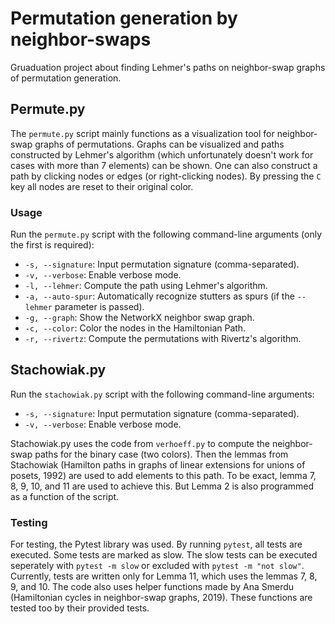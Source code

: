 # Permutation generation by neighbor-swaps
Gruaduation project about finding Lehmer's paths on neighbor-swap graphs of permutation generation.

## Permute.py
The `permute.py` script mainly functions as a visualization tool for neighbor-swap graphs of permutations.
Graphs can be visualized and paths constructed by Lehmer's algorithm (which unfortunately doesn't work for cases with more than 7 elements) can be shown.
One can also construct a path by clicking nodes or edges (or right-clicking nodes). By pressing the `C` key all nodes are reset to their original color.

### Usage
Run the `permute.py` script with the following command-line arguments (only the first is required):

- `-s, --signature`: Input permutation signature (comma-separated).
- `-v, --verbose`: Enable verbose mode.
- `-l, --lehmer`: Compute the path using Lehmer's algorithm.
- `-a, --auto-spur`: Automatically recognize stutters as spurs (if the `--lehmer` parameter is passed).
- `-g, --graph`: Show the NetworkX neighbor swap graph.
- `-c, --color`: Color the nodes in the Hamiltonian Path.
- `-r, --rivertz`: Compute the permutations with Rivertz's algorithm.

## Stachowiak.py
Run the `stachowiak.py` script with the following command-line arguments:

- `-s, --signature`: Input permutation signature (comma-separated).
- `-v, --verbose`: Enable verbose mode.

Stachowiak.py uses the code from `verhoeff.py` to compute the neighbor-swap paths for the binary case (two colors).
Then the lemmas from Stachowiak (Hamilton paths in graphs of linear extensions for unions of posets, 1992) are used to add elements to this path.
To be exact, lemma 7, 8, 9, 10, and 11 are used to achieve this. But Lemma 2 is also programmed as a function of the script.

### Testing
For testing, the Pytest library was used. By running `pytest`, all tests are executed. Some tests are marked as slow.
The slow tests can be executed seperately with `pytest -m slow` or excluded with `pytest -m "not slow"`.
Currently, tests are written only for Lemma 11, which uses the lemmas 7, 8, 9, and 10.
The code also uses helper functions made by Ana Smerdu (Hamiltonian cycles in neighbor-swap graphs, 2019).
These functions are tested too by their provided tests.


